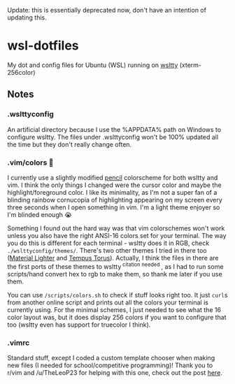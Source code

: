 Update: this is essentially deprecated now, don't have an intention of updating this.
# wsl-dotfiles
My dot and config files for Ubuntu (WSL) running on [wsltty](https://github.com/mintty/wsltty) (xterm-256color)
## Notes
### .wslttyconfig
An artificial directory because I use the %APPDATA% path on Windows to configure wsltty. The files under .wslttyconfig won't be 100% updated all the time but they don't really change often. 

### .vim/colors 🎨
I currently use a slightly modified [pencil](https://github.com/preservim/vim-colors-pencil) colorscheme for both wsltty and vim. I think the only things I changed were the cursor color and maybe the highlight/foreground color. I like its minimality, as I'm not a super fan of a blinding rainbow cornucopia of highlighting appearing on my screen every three seconds when I open something in vim. I'm a light theme enjoyer so I'm blinded enough 😭

Something I found out the hard way was that vim colorschemes won't work unless you also have the right ANSI-16 colors set for your terminal. The way you do this is different for each terminal - wsltty does it in RGB, check `./wslttyconfig/themes/`. There's two other themes I tried in there too ([Material Lighter](https://github.com/equinusocio/material-theme) and [Tempus Torus](https://github.com/protesilaos/tempus-themes)). Actually, I think the files in there are the first ports of these themes to wsltty<sup> citation needed </sup>, as I had to run some scripts/hand convert hex to rgb to make them, so thank me later if you use them. 

You can use `/scripts/colors.sh` to check if stuff looks right too. It just `curl`s from another online script and prints out all the colors your terminal is currently using. For the minimal schemes, I just needed to see what the 16 color layout was, but it does display 256 colors if you want to configure that too (wsltty even has support for truecolor I think). 

### .vimrc
Standard stuff, except I coded a custom template chooser when making new files (I needed for school/competitive programming)! Thank you to r/vim and /u/TheLeoP23 for helping with this one, check out the post [here](https://www.reddit.com/r/vim/comments/s5rmas/multiple_templates_for_same_filetype/). 
